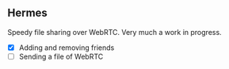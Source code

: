 ## Hermes

Speedy file sharing over WebRTC. Very much a work in progress.

-   [x] Adding and removing friends
-   [ ] Sending a file of WebRTC
